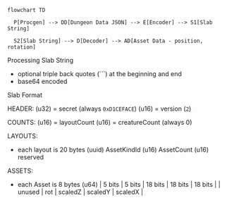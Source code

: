 ```mermaid
flowchart TD

  P[Procgen] --> DD[Dungeon Data JSON] --> E[Encoder] --> S1[Slab String]

  S2[Slab String] --> D[Decoder] --> AD[Asset Data - position, rotation]
```

Processing Slab String
- optional triple back quotes (\`\`\`) at the beginning and end
- base64 encoded

Slab Format

HEADER:
(u32) = secret (always `0xD1CEFACE`)
(u16) = version (`2`)

COUNTS:
(u16) = layoutCount
(u16) = creatureCount (always 0)

LAYOUTS:
- each layout is 20 bytes
(uuid) AssetKindId
(u16) AssetCount
(u16) reserved

ASSETS:
- each Asset is 8 bytes (u64)
| 5 bits | 5 bits | 18 bits | 18 bits | 18 bits |
| unused |   rot  | scaledZ | scaledY | scaledX |